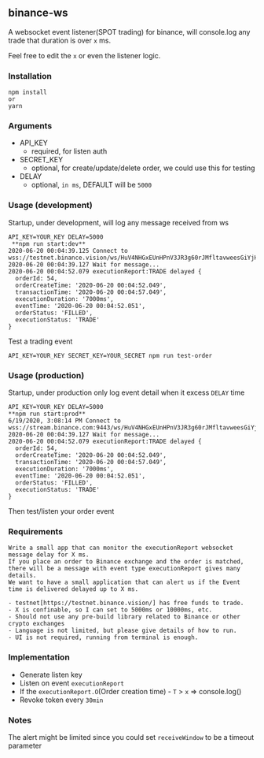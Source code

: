 ## binance-ws

A websocket event listener(SPOT trading) for binance, will console.log any trade that duration is over `x` ms.

Feel free to edit the `x` or even the listener logic.

### Installation

```
npm install
or
yarn
```

### Arguments

- API_KEY
  - required, for listen auth
- SECRET_KEY
  - optional, for create/update/delete order, we could use this for testing
- DELAY
  - optional, `in ms`, DEFAULT will be `5000`

### Usage (development)

Startup, under development, will log any message received from ws

```
API_KEY=YOUR_KEY DELAY=5000 
 **npm run start:dev**
2020-06-20 00:04:39.125 Connect to wss://testnet.binance.vision/ws/HuV4NHGxEUnHPnV3JR3g60rJMfltavweesGiYjHaWi2OOKinHHrcZfcnVi2p
2020-06-20 00:04:39.127 Wait for message...
2020-06-20 00:04:52.079 executionReport:TRADE delayed {
  orderId: 54,
  orderCreateTime: '2020-06-20 00:04:52.049',
  transactionTime: '2020-06-20 00:04:57.049',
  executionDuration: '7000ms',
  eventTime: '2020-06-20 00:04:52.051',
  orderStatus: 'FILLED',
  executionStatus: 'TRADE'
}
```

Test a trading event

```
API_KEY=YOUR_KEY SECRET_KEY=YOUR_SECRET npm run test-order
```

### Usage (production)

Startup, under production only log event detail when it excess `DELAY` time

```
API_KEY=YOUR_KEY DELAY=5000 
**npm run start:prod**
6/19/2020, 3:08:14 PM Connect to wss://stream.binance.com:9443/ws/HuV4NHGxEUnHPnV3JR3g60rJMfltavweesGiYjHaWi2OOKinHHrcZfcnVi2p
2020-06-20 00:04:39.127 Wait for message...
2020-06-20 00:04:52.079 executionReport:TRADE delayed {
  orderId: 54,
  orderCreateTime: '2020-06-20 00:04:52.049',
  transactionTime: '2020-06-20 00:04:57.049',
  executionDuration: '7000ms',
  eventTime: '2020-06-20 00:04:52.051',
  orderStatus: 'FILLED',
  executionStatus: 'TRADE'
}
```

Then test/listen your order event

### Requirements

```
Write a small app that can monitor the executionReport websocket message delay for X ms.
If you place an order to Binance exchange and the order is matched,
there will be a message with event type executionReport gives many details.
We want to have a small application that can alert us if the Event time is delivered delayed up to X ms.
```

```
- testnet[https://testnet.binance.vision/] has free funds to trade.
- X is confinable, so I can set to 5000ms or 10000ms, etc.
- Should not use any pre-build library related to Binance or other crypto exchanges
- Language is not limited, but please give details of how to run.
- UI is not required, running from terminal is enough.
```



### Implementation

- Generate listen key
- Listen on event `executionReport`
- If the `executionReport.O`(Order creation time) - `T` > `x` => console.log()
- Revoke token every `30min`

### Notes

The alert might be limited since you could set `receiveWindow` to be a timeout parameter
